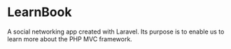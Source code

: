 # LearnBook

A social networking app created with Laravel. Its purpose is to enable us to learn more about the PHP MVC framework.
